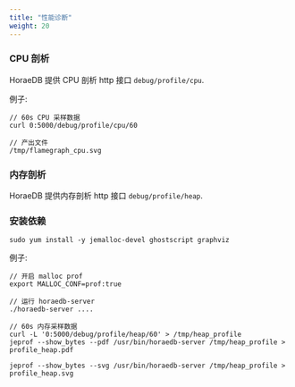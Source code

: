```yaml
---
title: "性能诊断"
weight: 20
---
```


### CPU 剖析

HoraeDB 提供 CPU 剖析 http 接口 `debug/profile/cpu`.

例子:

```
// 60s CPU 采样数据
curl 0:5000/debug/profile/cpu/60

// 产出文件
/tmp/flamegraph_cpu.svg
```

### 内存剖析

HoraeDB 提供内存剖析 http 接口 `debug/profile/heap`.

### 安装依赖

```
sudo yum install -y jemalloc-devel ghostscript graphviz
```

例子:

```
// 开启 malloc prof
export MALLOC_CONF=prof:true

// 运行 horaedb-server
./horaedb-server ....

// 60s 内存采样数据
curl -L '0:5000/debug/profile/heap/60' > /tmp/heap_profile
jeprof --show_bytes --pdf /usr/bin/horaedb-server /tmp/heap_profile > profile_heap.pdf

jeprof --show_bytes --svg /usr/bin/horaedb-server /tmp/heap_profile > profile_heap.svg
```

